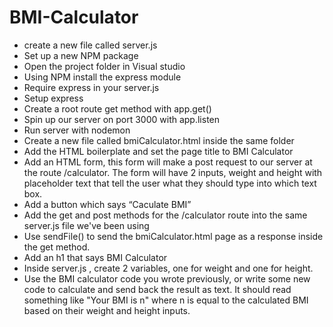 # BMI-Calculator

- create a new file called server.js
- Set up a new NPM package
- Open the project folder in Visual studio
- Using NPM install the express module
- Require express in your server.js
- Setup express
- Create a root route get method with app.get()
- Spin up our server on port 3000 with app.listen
- Run server with nodemon
- Create a new file called bmiCalculator.html inside the same folder
- Add the HTML boilerplate and set the page title to BMI Calculator
- Add an HTML form, this form will make a post request to our server at the route /calculator. The form will have 2 inputs, weight and height with placeholder text that tell the user what they should type into which text box.
- Add a button which says “Caculate BMI”
- Add the get and post methods for the /calculator route into the same server.js file we've been using
- Use sendFile() to send the bmiCalculator.html page as a response inside the get method.
- Add an h1 that says BMI Calculator
- Inside server.js , create 2 variables, one for weight and one for height.
- Use the BMI calculator code you wrote previously, or write some new code to calculate and send back the result as text. It should read something like "Your BMI is n" where n is equal to the calculated BMI based on their weight and height inputs.
